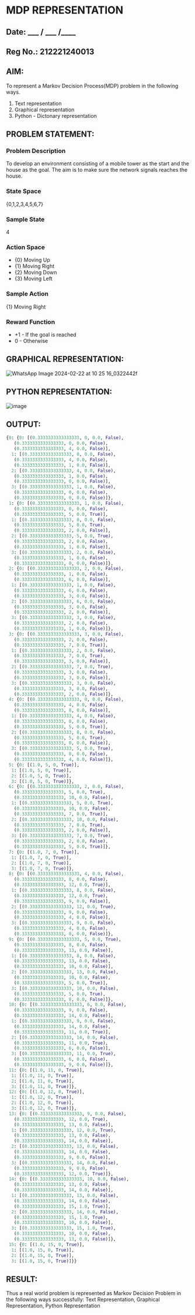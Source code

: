 # MDP REPRESENTATION
## Date:  ___ / ___ /____
## Reg No.: 212221240013
## AIM:
To represent a Markov Decision Process(MDP) problem in the following ways.

1. Text representation
2. Graphical representation
3. Python - Dictonary representation

## PROBLEM STATEMENT:

### Problem Description
To develop an environment consisting of a mobile tower as the start and the house as the goal. The aim is to make sure the network signals reaches the house.

### State Space
{0,1,2,3,4,5,6,7}

### Sample State
4

### Action Space
* {0} Moving Up
* {1} Moving Right
* {2} Moving Down
* {3} Moving Left

### Sample Action
{1} Moving Right

### Reward Function
* +1 - If the goal is reached
* 0 - Otherwise

## GRAPHICAL REPRESENTATION:
![WhatsApp Image 2024-02-22 at 10 25 16_0322442f](https://github.com/Pavan-Gv/mdp-representation/assets/94827772/3c74fe03-6e79-4906-b866-79c4efa5d687)


## PYTHON REPRESENTATION:
![image](https://github.com/Pavan-Gv/mdp-representation/assets/94827772/53afcb85-9c24-4a99-ad39-a03c87da4772)


## OUTPUT:
```python
{0: {0: [(0.3333333333333333, 0, 0.0, False),
   (0.3333333333333333, 0, 0.0, False),
   (0.3333333333333333, 4, 0.0, False)],
  1: [(0.3333333333333333, 0, 0.0, False),
   (0.3333333333333333, 4, 0.0, False),
   (0.3333333333333333, 1, 0.0, False)],
  2: [(0.3333333333333333, 4, 0.0, False),
   (0.3333333333333333, 1, 0.0, False),
   (0.3333333333333333, 0, 0.0, False)],
  3: [(0.3333333333333333, 1, 0.0, False),
   (0.3333333333333333, 0, 0.0, False),
   (0.3333333333333333, 0, 0.0, False)]},
 1: {0: [(0.3333333333333333, 1, 0.0, False),
   (0.3333333333333333, 0, 0.0, False),
   (0.3333333333333333, 5, 0.0, True)],
  1: [(0.3333333333333333, 0, 0.0, False),
   (0.3333333333333333, 5, 0.0, True),
   (0.3333333333333333, 2, 0.0, False)],
  2: [(0.3333333333333333, 5, 0.0, True),
   (0.3333333333333333, 2, 0.0, False),
   (0.3333333333333333, 1, 0.0, False)],
  3: [(0.3333333333333333, 2, 0.0, False),
   (0.3333333333333333, 1, 0.0, False),
   (0.3333333333333333, 0, 0.0, False)]},
 2: {0: [(0.3333333333333333, 2, 0.0, False),
   (0.3333333333333333, 1, 0.0, False),
   (0.3333333333333333, 6, 0.0, False)],
  1: [(0.3333333333333333, 1, 0.0, False),
   (0.3333333333333333, 6, 0.0, False),
   (0.3333333333333333, 3, 0.0, False)],
  2: [(0.3333333333333333, 6, 0.0, False),
   (0.3333333333333333, 3, 0.0, False),
   (0.3333333333333333, 2, 0.0, False)],
  3: [(0.3333333333333333, 3, 0.0, False),
   (0.3333333333333333, 2, 0.0, False),
   (0.3333333333333333, 1, 0.0, False)]},
 3: {0: [(0.3333333333333333, 3, 0.0, False),
   (0.3333333333333333, 2, 0.0, False),
   (0.3333333333333333, 7, 0.0, True)],
  1: [(0.3333333333333333, 2, 0.0, False),
   (0.3333333333333333, 7, 0.0, True),
   (0.3333333333333333, 3, 0.0, False)],
  2: [(0.3333333333333333, 7, 0.0, True),
   (0.3333333333333333, 3, 0.0, False),
   (0.3333333333333333, 3, 0.0, False)],
  3: [(0.3333333333333333, 3, 0.0, False),
   (0.3333333333333333, 3, 0.0, False),
   (0.3333333333333333, 2, 0.0, False)]},
 4: {0: [(0.3333333333333333, 0, 0.0, False),
   (0.3333333333333333, 4, 0.0, False),
   (0.3333333333333333, 8, 0.0, False)],
  1: [(0.3333333333333333, 4, 0.0, False),
   (0.3333333333333333, 8, 0.0, False),
   (0.3333333333333333, 5, 0.0, True)],
  2: [(0.3333333333333333, 8, 0.0, False),
   (0.3333333333333333, 5, 0.0, True),
   (0.3333333333333333, 0, 0.0, False)],
  3: [(0.3333333333333333, 5, 0.0, True),
   (0.3333333333333333, 0, 0.0, False),
   (0.3333333333333333, 4, 0.0, False)]},
 5: {0: [(1.0, 5, 0, True)],
  1: [(1.0, 5, 0, True)],
  2: [(1.0, 5, 0, True)],
  3: [(1.0, 5, 0, True)]},
 6: {0: [(0.3333333333333333, 2, 0.0, False),
   (0.3333333333333333, 5, 0.0, True),
   (0.3333333333333333, 10, 0.0, False)],
  1: [(0.3333333333333333, 5, 0.0, True),
   (0.3333333333333333, 10, 0.0, False),
   (0.3333333333333333, 7, 0.0, True)],
  2: [(0.3333333333333333, 10, 0.0, False),
   (0.3333333333333333, 7, 0.0, True),
   (0.3333333333333333, 2, 0.0, False)],
  3: [(0.3333333333333333, 7, 0.0, True),
   (0.3333333333333333, 2, 0.0, False),
   (0.3333333333333333, 5, 0.0, True)]},
 7: {0: [(1.0, 7, 0, True)],
  1: [(1.0, 7, 0, True)],
  2: [(1.0, 7, 0, True)],
  3: [(1.0, 7, 0, True)]},
 8: {0: [(0.3333333333333333, 4, 0.0, False),
   (0.3333333333333333, 8, 0.0, False),
   (0.3333333333333333, 12, 0.0, True)],
  1: [(0.3333333333333333, 8, 0.0, False),
   (0.3333333333333333, 12, 0.0, True),
   (0.3333333333333333, 9, 0.0, False)],
  2: [(0.3333333333333333, 12, 0.0, True),
   (0.3333333333333333, 9, 0.0, False),
   (0.3333333333333333, 4, 0.0, False)],
  3: [(0.3333333333333333, 9, 0.0, False),
   (0.3333333333333333, 4, 0.0, False),
   (0.3333333333333333, 8, 0.0, False)]},
 9: {0: [(0.3333333333333333, 5, 0.0, True),
   (0.3333333333333333, 8, 0.0, False),
   (0.3333333333333333, 13, 0.0, False)],
  1: [(0.3333333333333333, 8, 0.0, False),
   (0.3333333333333333, 13, 0.0, False),
   (0.3333333333333333, 10, 0.0, False)],
  2: [(0.3333333333333333, 13, 0.0, False),
   (0.3333333333333333, 10, 0.0, False),
   (0.3333333333333333, 5, 0.0, True)],
  3: [(0.3333333333333333, 10, 0.0, False),
   (0.3333333333333333, 5, 0.0, True),
   (0.3333333333333333, 8, 0.0, False)]},
 10: {0: [(0.3333333333333333, 6, 0.0, False),
   (0.3333333333333333, 9, 0.0, False),
   (0.3333333333333333, 14, 0.0, False)],
  1: [(0.3333333333333333, 9, 0.0, False),
   (0.3333333333333333, 14, 0.0, False),
   (0.3333333333333333, 11, 0.0, True)],
  2: [(0.3333333333333333, 14, 0.0, False),
   (0.3333333333333333, 11, 0.0, True),
   (0.3333333333333333, 6, 0.0, False)],
  3: [(0.3333333333333333, 11, 0.0, True),
   (0.3333333333333333, 6, 0.0, False),
   (0.3333333333333333, 9, 0.0, False)]},
 11: {0: [(1.0, 11, 0, True)],
  1: [(1.0, 11, 0, True)],
  2: [(1.0, 11, 0, True)],
  3: [(1.0, 11, 0, True)]},
 12: {0: [(1.0, 12, 0, True)],
  1: [(1.0, 12, 0, True)],
  2: [(1.0, 12, 0, True)],
  3: [(1.0, 12, 0, True)]},
 13: {0: [(0.3333333333333333, 9, 0.0, False),
   (0.3333333333333333, 12, 0.0, True),
   (0.3333333333333333, 13, 0.0, False)],
  1: [(0.3333333333333333, 12, 0.0, True),
   (0.3333333333333333, 13, 0.0, False),
   (0.3333333333333333, 14, 0.0, False)],
  2: [(0.3333333333333333, 13, 0.0, False),
   (0.3333333333333333, 14, 0.0, False),
   (0.3333333333333333, 9, 0.0, False)],
  3: [(0.3333333333333333, 14, 0.0, False),
   (0.3333333333333333, 9, 0.0, False),
   (0.3333333333333333, 12, 0.0, True)]},
 14: {0: [(0.3333333333333333, 10, 0.0, False),
   (0.3333333333333333, 13, 0.0, False),
   (0.3333333333333333, 14, 0.0, False)],
  1: [(0.3333333333333333, 13, 0.0, False),
   (0.3333333333333333, 14, 0.0, False),
   (0.3333333333333333, 15, 1.0, True)],
  2: [(0.3333333333333333, 14, 0.0, False),
   (0.3333333333333333, 15, 1.0, True),
   (0.3333333333333333, 10, 0.0, False)],
  3: [(0.3333333333333333, 15, 1.0, True),
   (0.3333333333333333, 10, 0.0, False),
   (0.3333333333333333, 13, 0.0, False)]},
 15: {0: [(1.0, 15, 0, True)],
  1: [(1.0, 15, 0, True)],
  2: [(1.0, 15, 0, True)],
  3: [(1.0, 15, 0, True)]}}

```


## RESULT:
Thus a real world problem is represented as Markov Decision Problem in the following ways successfully: Text Representation, Graphical Representation, Python Representation

